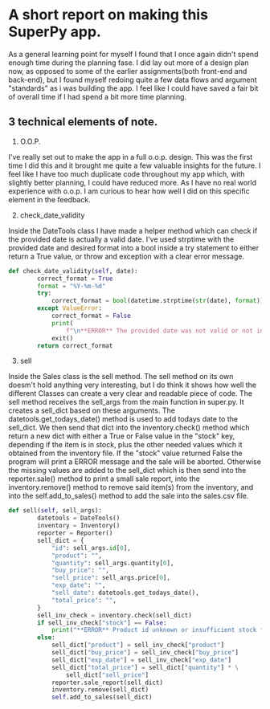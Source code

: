 <h1>A short report on making this SuperPy app.</h1>

As a general learning point for myself I found that I once again didn't spend enough time during the planning fase. I did lay out more of a design plan now, as opposed to some of the earlier assignments(both front-end and back-end), but I found myself redoing quite a few data flows and argument "standards" as i was building the app. I feel like I could have saved a fair bit of overall time if I had spend a bit more time planning.

<h2>3 technical elements of note.</h2>

1. O.O.P.

I've really set out to make the app in a full o.o.p. design. This was the first time I did this and it brought me quite a few  valuable insights for the future. I feel like I have too much duplicate code throughout my app which, with slightly better planning, I could have reduced more. As I have no real world experience with o.o.p. I am curious to hear how well I did on this specific element in the feedback.

2. check_date_validity

Inside the DateTools class I have made a helper method which can check if the provided date is actually a valid date. I've used strptime with the provided date and desired format into a bool inside a try statement to either return a True value, or throw and exception with a clear error message.
~~~python
def check_date_validity(self, date):
        correct_format = True
        format = "%Y-%m-%d"
        try:
            correct_format = bool(datetime.strptime(str(date), format))
        except ValueError:
            correct_format = False
            print(
                f"\n**ERROR** The provided date was not valid or not in the correct format: {date} , should be YYYY-MM-DD **ERROR**\n")
            exit()
        return correct_format
~~~

3. sell

Inside the Sales class is the sell method. The sell method on its own doesm't hold anything very interesting, but I do think it shows how well the different Classes can create a very clear and readable piece of code. The sell method receives the sell_args from the main function in super.py. It creates a sell_dict based on these arguments. The datetools.get_todays_date() method is used to add todays date to the sell_dict. We then send that dict into the inventory.check() method which return a new dict with either a True or False value in the "stock" key, depending if the item is in stock, plus the other needed values which it obtained from the inventory file. If the "stock" value returned False the program will print a ERROR message and the sale will be aborted. Otherwise the missing values are added to the sell_dict which is then send into the reporter.sale() method to print a small sale report, into the inventory.remove() method to remove said item(s) from the inventory, and into the self.add_to_sales() method to add the sale into the sales.csv file.
~~~python
def sell(self, sell_args):
        datetools = DateTools()
        inventory = Inventory()
        reporter = Reporter()
        sell_dict = {
            "id": sell_args.id[0],
            "product": "",
            "quantity": sell_args.quantity[0],
            "buy_price": "",
            "sell_price": sell_args.price[0],
            "exp_date": "",
            "sell_date": datetools.get_todays_date(),
            "total_price": "",
        }
        sell_inv_check = inventory.check(sell_dict)
        if sell_inv_check["stock"] == False:
            print("**ERROR** Product id unknown or insufficient stock **ERROR**")
        else:
            sell_dict["product"] = sell_inv_check["product"]
            sell_dict["buy_price"] = sell_inv_check["buy_price"]
            sell_dict["exp_date"] = sell_inv_check["exp_date"]
            sell_dict["total_price"] = sell_dict["quantity"] * \
                sell_dict["sell_price"]
            reporter.sale_report(sell_dict)
            inventory.remove(sell_dict)
            self.add_to_sales(sell_dict)
~~~